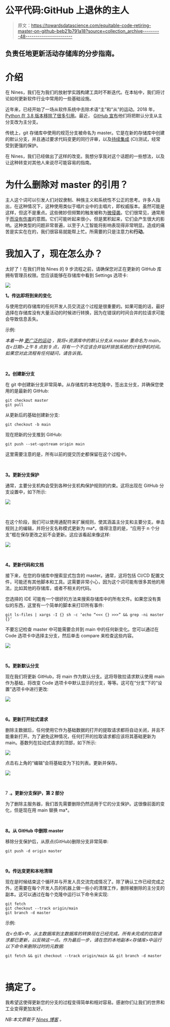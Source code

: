 # 公平代码:GitHub 上退休的主人

> 原文：<https://towardsdatascience.com/equitable-code-retiring-master-on-github-beb21b791a18?source=collection_archive---------48----------------------->

## 负责任地更新活动存储库的分步指南。

# 介绍

在 Nines，我们在为我们的放射学实践构建工具时不断迭代。在本帖中，我们将讨论如何更新软件行业中常用的一些基础设施。

近年来，已经开始了一场从软件系统中去除术语“主”和“从”的运动。2018 年， [Python 在 3.8 版本移除了很多引用](https://www.theregister.com/2018/09/11/python_purges_master_and_slave_in_political_pogrom/)。最近， [GitHub 宣布](https://www.zdnet.com/article/github-to-replace-master-with-alternative-term-to-avoid-slavery-references/)他们将把默认分支从主分支改为主分支。

传统上，git 存储库中使用的规范分支被命名为 master。它是在新的存储库中创建的默认分支，并且通过要求代码变更的同行评审，以及[持续集成](https://en.wikipedia.org/wiki/Continuous_integration) (CI)测试，经常受到更强的保护。

在 Nines，我们已经做出了这样的改变。我想分享我对这个话题的一些想法，以及让这种转变对其他人来说尽可能容易的指南。

# 为什么删除对 master 的引用？

主人这个词可以引发人们对奴隶制、种族主义和系统性不公正的思考。许多人指出，在这种情况下，这种使用类似于唱片业中的主唱片，即权威版本。虽然可能是这样，但这不是重点。这些微妙但频繁的触发被称为[微侵袭](https://www.vox.com/2015/2/16/8031073/what-are-microaggressions)。它们很常见，通常用于[而没有伤害](https://www.bbc.com/worklife/article/20180406-the-tiny-ways-youre-offensive---and-you-dont-even-know-it)的意图。它们可能听起来很小，但是累积起来，它们会产生很大的影响。这种类型的问题非常普遍，以至于人工智能将影响表现得非常明显。造成的痛苦是实实在在的，我们很容易就能帮上忙。所需要的只是注意力和**行动**。

# 我加入了，现在怎么办？

太好了！在我们开始 Nines 的 9 步流程之前，请确保您对正在更新的 GitHub 库拥有管理员权限。您应该能够在存储库中看到 Settings 选项卡:

![](img/d45022229bbe6be3479b28681198f29c.png)

**1。传达即将到来的变化**

与使用您的存储库的任何开发人员交流这个过程是很重要的。如果可能的话，最好选择在存储库没有大量活动的时候进行转换，因为在错误的时间合并的拉请求可能会导致信息丢失。

示例:

*本着一种* [*更广泛的运动*](https://www.zdnet.com/article/github-to-replace-master-with-alternative-term-to-avoid-slavery-references/) *，我将<资源库中的默认分支从 master 重命名为 main。在<日期>上午 8 点到 9 点，将有一个不应该合并钻杆排放系统的计划停机时间。如果您对此流程有任何疑问，请告诉我。*

‍

**2。创建新分支**

在 git 中创建新分支非常简单。从存储库的本地克隆中，签出主分支，并确保您使用的是最新的 GitHub:

```
git checkout master
git pull
```

从更新后的基础创建新分支:

```
git checkout -b main
```

现在把新的分支推到 GitHub:

```
git push --set-upstream origin main
```

这里需要注意的是，所有以前的提交历史都保留在这个过程中。

‍

**3。更新分支保护**

通常，主要分支机构会受到各种分支机构保护规则的约束。这将出现在 GitHub 分支设置中，如下所示:

![](img/259edac8aeadbcf984bd7b6584c691fd.png)

‍

在这个阶段，我们可以使用通配符来扩展规则，使其涵盖主分支和主要分支。单击规则上的编辑，并将分支名称模式更新为 ma*。值得注意的是，“应用于 n 个分支”框在保存更改之前不会更新。这应该看起来像这样:

![](img/2f104932a1683ba33aaa04e8cbeabf49.png)

‍

**4。更新代码和文档**

接下来，在您的存储库中搜索显式包含的 master。通常，这将包括 CI/CD 配置文件，可能还有其他脚本和工具。这需要非常小心，因为这个词可能有很多其他的用法，比如其他的存储库，或者不相关的代码。

您选择的 IDE 可能有一个很好的方法来搜索存储库中的所有文件。如果您没有类似的东西，这里有一个简单的脚本来打印所有事件:

```
git ls-files | xargs -I {} sh -c ‘echo “<<< {} >>>” && grep -ni master {}’
```

不要忘记检查 master 中可能需要合并到 main 中的任何新变化。您可以通过在 Code 选项卡中选择主分支，然后单击 compare 来检查这些内容。

![](img/a3f857b912bb77c5f98a021adcf7b74d.png)

‍

**5。更新默认分支**

现在我们将更新 GitHub，将 main 作为默认分支。这将导致拉请求默认使用 main 作为基础，将改变 Code 选项卡中默认显示的分支，等等。这可在“分支”下的“设置”选项卡中进行更改:

![](img/acab9aba77fe4dadb9239df7712d3427.png)

‍

**6。更新打开拉式请求**

删除主数据后，任何使用它作为基础数据的打开的提取请求都将自动关闭，并且不能重新打开。为了避免这种情况，任何打开的拉取请求都应该将其基础更新为 main。基数列在拉动式请求的顶部，如下所示:

![](img/478df399b1e3052af8658e9148375b39.png)

点击右上角的“编辑”会将基础变为下拉列表。更新并保存。

![](img/3e68f67b0e9ad1fb6546054e4d856467.png)

‍

7 .**。更新分支保护，第 2 部分**

为了删除主服务器，我们首先需要删除仍然适用于它的分支保护。这很像前面的变化，但是现在用 main 替换 ma*。

‍

**8。从 GitHub 中删除 master**

移除分支保护后，从原点(GitHub)删除分支非常简单:

```
git push -d origin master
```

‍

**9。传达变更和本地清理**

现在是时候结束这个循环并与开发人员交流完成情况了。除了确认工作已经完成之外，还需要在每个开发人员的机器上做一些小的清理工作，删除被删除的主分支的副本。这可以通过在每个克隆中运行以下命令来实现:

```
git fetch
git checkout --track origin/main
git branch -d master
```

示例:

*在<仓库>中，从主数据库到主数据库的转换现在已经完成。所有未完成的拉取请求都已更新，以反映这一点。作为最后一步，请在您的本地副本<存储库>中运行以下命令来删除过时的元数据:*

```
git fetch && git checkout --track origin/main && git branch -d master
```

‍ **‍**

# 搞定了。

我希望这使得更新您的分支的过程变得简单和相对容易。感谢你们让我们的世界和工业变得更加友好。

*NB:本文原载于* [*Nines 博客*](https://www.nines.com/blog/equitable-code-retiring-master-on-github) *。*